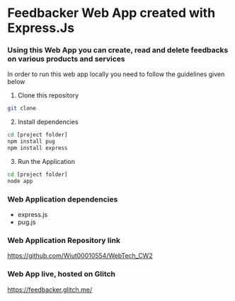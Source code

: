 # Feedbacker Web App created with Express.Js

### Using this Web App you can create, read and delete feedbacks on various products and services

In order to run this web app locally you need to follow the guidelines given below

1. Clone this repository
```bash
git clone 
```

2. Install dependencies
```bash
cd [project folder]
npm install pug
npm install express
```

3. Run the Application
```bash
cd [project folder]
node app
```

### Web Application dependencies
- express.js
- pug.js

### Web Application Repository link
https://github.com/Wiut00010554/WebTech_CW2

### Web App live, hosted on Glitch
https://feedbacker.glitch.me/

